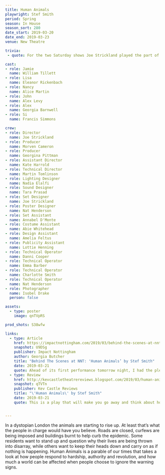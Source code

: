 ```yaml
---
title: Human Animals
playwright: Stef Smith
period: Spring
season: In House
season_sort: 280
date_start: 2019-03-20
date_end: 2019-03-23
venue: New Theatre

trivia: 
 - quote: For the two Saturday shows Joe Strickland played the part of John due to an injury.

cast:
- role: Jamie
  name: William Tillett
- role: Lisa
  name: Eleanor Rickenbach
- role: Nancy
  name: Alice Martin
- role: John
  name: Alex Levy
- role: Alex
  name: Georgia Barnwell
- role: Si
  name: Francis Simmons

crew:
- role: Director
  name: Joe Strickland
- role: Producer
  name: Morven Cameron
- role: Producer
  name: Georgina Pittman
- role: Assistant Director
  name: Kate Harrold
- role: Technical Director
  name: Martin Tomlinson
- role: Lighting Designer
  name: Nadia Elalfi
- role: Sound Designer
  name: Tara Prasad
- role: Set Designer
  name: Joe Strickland
- role: Poster Designer
  name: Nat Henderson
- role: Set Assistant
  name: Annabel D'Monte
- role: Costume Assistant
  name: Abie Whitehead
- role: Design Assistant
  name: Amelia Feltus
- role: Publicity Assistant
  name: Lottie Henning
- role: Technical Operator
  name: Danni Cooper
- role: Technical Operator
  name: Emma Barber
- role: Technical Operator
  name: Charlotte Smith
- role: Technical Operator
  name: Nat Henderson
- role: Photographer
  name: Isobel Drake
  person: false

assets:
  - type: poster
    image: qnTVpRS

prod_shots: S38wfw

links:
  - type: Article
    href: https://impactnottingham.com/2019/03/behind-the-scenes-at-nnt-human-animals-by-stef-smith/
    snapshot: U9DSg
    publisher: Impact Nottingham
    author: Georgia Butcher
    title: "Behind The Scenes at NNT: 'Human Animals’ by Stef Smith"
    date: 2019-03-21
    quote: Ahead of its first performance tomorrow night, I had the pleasure to chat with director Joe Strickland about upcoming production Human Animals.
  - type: Review
    href: http://kevcastletheatrereviews.blogspot.com/2019/03/human-animals-by-stef-smith-nottingham.html
    snapshot: qTVTn
    publisher: Kev Castle Reviews
    title: "\'Human Animals\' by Stef Smith"
    date: 2019-03-21
    quote: This is a play that will make you go away and think about how you would act if you were in this situation these six found themselves forced into, and may even question your relationships, not only with humans, but also with animals.


---
```


In a dystopian London the animals are starting to rise up. At least that’s what the people in charge would have you believe. Roads are closed, curfews are being imposed and buildings burnt to help curb the epidemic. Some residents want to stand up and question why their lives are being thrown into disarray, while others want to keep their heads down and carry on as if nothing is happening. Human Animals is a parable of our times that takes a look at how people respond to hardship, authority and revolution, and how much a world can be affected when people choose to ignore the warning signs.
